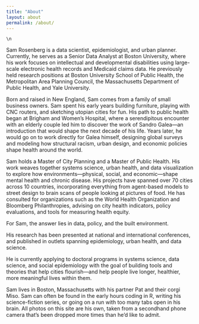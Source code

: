 ```yaml
---
title: "About"
layout: about
permalink: /about/
---
```



```{r}
\n
```

Sam Rosenberg is a data scientist, epidemiologist, and urban planner. Currently, he serves as a Senior Data Analyst at Boston University, where his work focuses on intellectual and developmental disabilities using large-scale electronic health records and Medicaid claims data. He previously held research positions at Boston University School of Public Health, the Metropolitan Area Planning Council, the Massachusetts Department of Public Health, and Yale University.

Born and raised in New England, Sam comes from a family of small business owners. Sam spent his early years building furniture, playing with CNC routers, and sketching utopian cities for fun. His path to public health began at Brigham and Women’s Hospital, where a serendipitous encounter with an elderly couple led him to discover the work of Sandro Galea—an introduction that would shape the next decade of his life. Years later, he would go on to work directly for Galea himself, designing global surveys and modeling how structural racism, urban design, and economic policies shape health around the world.

Sam holds a Master of City Planning and a Master of Public Health. His work weaves together systems science, urban health, and data visualization to explore how environments—physical, social, and economic—shape mental health and chronic disease. His projects have spanned over 70 cities across 10 countries, incorporating everything from agent-based models to street design to brain scans of people looking at pictures of food. He has consulted for organizations such as the World Health Organization and Bloomberg Philanthropies, advising on city health indicators, policy evaluations, and tools for measuring health equity.

For Sam, the answer lies in data, policy, and the built environment.

His research has been presented at national and international conferences, and published in outlets spanning epidemiology, urban health, and data science.

He is currently applying to doctoral programs in systems science, data science, and social epidemiology with the goal of building tools and theories that help cities flourish—and help people live longer, healthier, more meaningful lives within them.

Sam lives in Boston, Massachusetts with his partner Pat and their corgi Miso. Sam can often be found in the early hours coding in R, writing his science-fiction series, or going on a run with too many tabs open in his brain. All photos on this site are his own, taken from a secondhand phone camera that’s been dropped more times than he’d like to admit.

